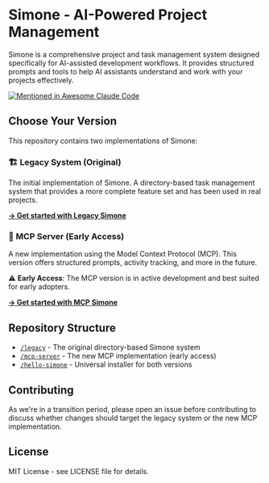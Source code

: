 # Simone - AI-Powered Project Management

Simone is a comprehensive project and task management system designed specifically for AI-assisted development workflows. It provides structured prompts and tools to help AI assistants understand and work with your projects effectively.

[![Mentioned in Awesome Claude Code](https://awesome.re/mentioned-badge.svg)](https://github.com/hesreallyhim/awesome-claude-code)

## Choose Your Version

This repository contains two implementations of Simone:

### 🏗️ Legacy System (Original)

The initial implementation of Simone. A directory-based task management system that provides a more complete feature set and has been used in real projects.

**[→ Get started with Legacy Simone](/legacy/README.md)**

### 🚀 MCP Server (Early Access)

A new implementation using the Model Context Protocol (MCP). This version offers structured prompts, activity tracking, and more in the future.

⚠️ **Early Access**: The MCP version is in active development and best suited for early adopters.

**[→ Get started with MCP Simone](/mcp-server/README.md)**

## Repository Structure

- [`/legacy`](/legacy) - The original directory-based Simone system
- [`/mcp-server`](/mcp-server) - The new MCP implementation (early access)
- [`/hello-simone`](/hello-simone) - Universal installer for both versions

## Contributing

As we're in a transition period, please open an issue before contributing to discuss whether changes should target the legacy system or the new MCP implementation.

## License

MIT License - see LICENSE file for details.
